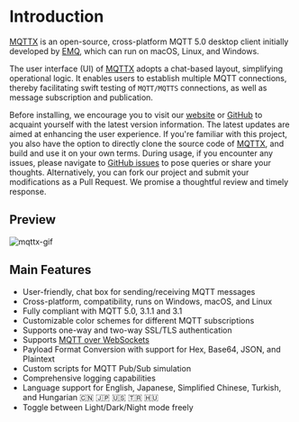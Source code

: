 # Introduction

[MQTTX](https://mqttx.app) is an open-source, cross-platform MQTT 5.0 desktop client initially developed by [EMQ](https://www.emqx.com/), which can run on macOS, Linux, and Windows.

The user interface (UI) of [MQTTX](https://mqttx.app) adopts a chat-based layout, simplifying operational logic. It enables users to establish multiple MQTT connections, thereby facilitating swift testing of `MQTT/MQTTS` connections, as well as message subscription and publication.

Before installing, we encourage you to visit our [website](https://mqttx.app) or [GitHub](https://github.com/emqx/MQTTX) to acquaint yourself with the latest version information. The latest updates are aimed at enhancing the user experience. If you're familiar with this project, you also have the option to directly clone the source code of [MQTTX](https://mqttx.app), and build and use it on your own terms. During usage, if you encounter any issues, please navigate to [GitHub issues](https://github.com/emqx/MQTTX/issues) to pose queries or share your thoughts. Alternatively, you can fork our project and submit your modifications as a Pull Request. We promise a thoughtful review and timely response.

## Preview

![mqttx-gif](/images/mqttx-gif.gif)

## Main Features

- User-friendly, chat box for sending/receiving MQTT messages
- Cross-platform, compatibility, runs on Windows, macOS, and Linux
- Fully compliant with MQTT 5.0, 3.1.1 and 3.1
- Customizable color schemes for different MQTT subscriptions
- Supports one-way and two-way SSL/TLS authentication
- Supports [MQTT over WebSockets](https://www.emqx.com/en/blog/connect-to-mqtt-broker-with-websocket)
- Payload Format Conversion with support for Hex, Base64, JSON, and Plaintext
- Custom scripts for MQTT Pub/Sub simulation
- Comprehensive logging capabilities
- Language support for English, Japanese, Simplified Chinese, Turkish, and Hungarian 🇨🇳 🇯🇵 🇺🇸 🇹🇷 🇭🇺
- Toggle between Light/Dark/Night mode freely
